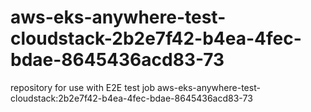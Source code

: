 # aws-eks-anywhere-test-cloudstack-2b2e7f42-b4ea-4fec-bdae-8645436acd83-73
repository for use with E2E test job aws-eks-anywhere-test-cloudstack:2b2e7f42-b4ea-4fec-bdae-8645436acd83-73
